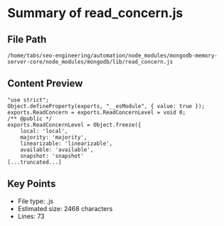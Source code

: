 # Summary of read_concern.js
  
## File Path
`/home/tabs/seo-engineering/automation/node_modules/mongodb-memory-server-core/node_modules/mongodb/lib/read_concern.js`

## Content Preview
```
"use strict";
Object.defineProperty(exports, "__esModule", { value: true });
exports.ReadConcern = exports.ReadConcernLevel = void 0;
/** @public */
exports.ReadConcernLevel = Object.freeze({
    local: 'local',
    majority: 'majority',
    linearizable: 'linearizable',
    available: 'available',
    snapshot: 'snapshot'
[...truncated...]
```

## Key Points
- File type: .js
- Estimated size: 2468 characters
- Lines: 73
